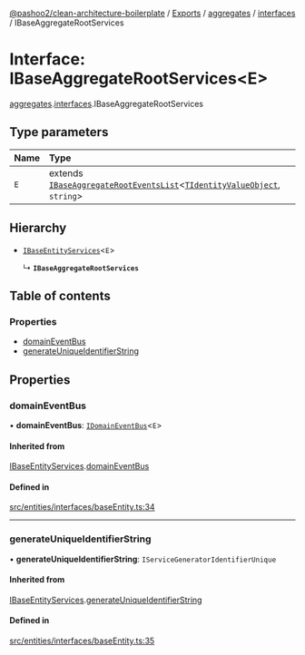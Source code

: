 [@pashoo2/clean-architecture-boilerplate](../README.md) / [Exports](../modules.md) / [aggregates](../modules/aggregates.md) / [interfaces](../modules/aggregates.interfaces.md) / IBaseAggregateRootServices

# Interface: IBaseAggregateRootServices<E\>

[aggregates](../modules/aggregates.md).[interfaces](../modules/aggregates.interfaces.md).IBaseAggregateRootServices

## Type parameters

| Name | Type |
| :------ | :------ |
| `E` | extends [`IBaseAggregateRootEventsList`](aggregates.interfaces.ibaseaggregaterooteventslist.md)<[`TIdentityValueObject`](../modules/valueobject.interfaces.md#tidentityvalueobject), `string`\> |

## Hierarchy

- [`IBaseEntityServices`](entities.interfaces.ibaseentityservices.md)<`E`\>

  ↳ **`IBaseAggregateRootServices`**

## Table of contents

### Properties

- [domainEventBus](aggregates.interfaces.ibaseaggregaterootservices.md#domaineventbus)
- [generateUniqueIdentifierString](aggregates.interfaces.ibaseaggregaterootservices.md#generateuniqueidentifierstring)

## Properties

### domainEventBus

• **domainEventBus**: [`IDomainEventBus`](events.interfaces.idomaineventbus.md)<`E`\>

#### Inherited from

[IBaseEntityServices](entities.interfaces.ibaseentityservices.md).[domainEventBus](entities.interfaces.ibaseentityservices.md#domaineventbus)

#### Defined in

[src/entities/interfaces/baseEntity.ts:34](https://github.com/pashoo2/clean-architecture-boilerplate/blob/741b3a2/src/entities/interfaces/baseEntity.ts#L34)

___

### generateUniqueIdentifierString

• **generateUniqueIdentifierString**: `IServiceGeneratorIdentifierUnique`

#### Inherited from

[IBaseEntityServices](entities.interfaces.ibaseentityservices.md).[generateUniqueIdentifierString](entities.interfaces.ibaseentityservices.md#generateuniqueidentifierstring)

#### Defined in

[src/entities/interfaces/baseEntity.ts:35](https://github.com/pashoo2/clean-architecture-boilerplate/blob/741b3a2/src/entities/interfaces/baseEntity.ts#L35)
